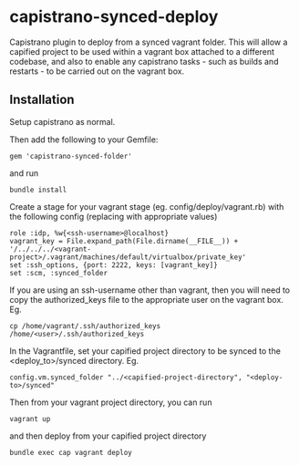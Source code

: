 # capistrano-synced-deploy
Capistrano plugin to deploy from a synced vagrant folder. This will allow a capified project to be used within a vagrant box attached to a different codebase, and also to enable any capistrano tasks - such as builds and restarts - to be carried out on the vagrant box.

## Installation

Setup capistrano as normal.

Then add the following to your Gemfile:

    gem 'capistrano-synced-folder'

and run

    bundle install
    
Create a stage for your vagrant stage (eg. config/deploy/vagrant.rb) with the following config (replacing <values> with appropriate values)

    role :idp, %w{<ssh-username>@localhost}
    vagrant_key = File.expand_path(File.dirname(__FILE__)) + '/../../../<vagrant-project>/.vagrant/machines/default/virtualbox/private_key'
    set :ssh_options, {port: 2222, keys: [vagrant_key]}
    set :scm, :synced_folder
    
If you are using an ssh-username other than vagrant, then you will need to copy the authorized_keys file to the appropriate user on the vagrant box. Eg.

    cp /home/vagrant/.ssh/authorized_keys /home/<user>/.ssh/authorized_keys
    
In the Vagrantfile, set your capified project directory to be synced to the <deploy_to>/synced directory. Eg.

    config.vm.synced_folder "../<capified-project-directory", "<deploy-to>/synced"
    
Then from your vagrant project directory, you can run

    vagrant up
    
and then deploy from your capified project directory

    bundle exec cap vagrant deploy
    
